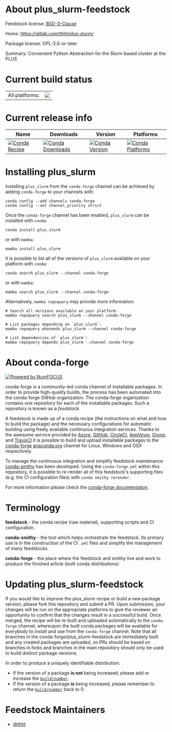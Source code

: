 About plus_slurm-feedstock
==========================

Feedstock license: [BSD-3-Clause](https://github.com/conda-forge/plus_slurm-feedstock/blob/main/LICENSE.txt)

Home: https://gitlab.com/thht/plus-slurm/

Package license: GPL-3.0-or-later

Summary: Convenient Python Abstraction for the Slurm based cluster at the PLUS

Current build status
====================


<table><tr><td>All platforms:</td>
    <td>
      <a href="https://dev.azure.com/conda-forge/feedstock-builds/_build/latest?definitionId=22967&branchName=main">
        <img src="https://dev.azure.com/conda-forge/feedstock-builds/_apis/build/status/plus_slurm-feedstock?branchName=main">
      </a>
    </td>
  </tr>
</table>

Current release info
====================

| Name | Downloads | Version | Platforms |
| --- | --- | --- | --- |
| [![Conda Recipe](https://img.shields.io/badge/recipe-plus_slurm-green.svg)](https://anaconda.org/conda-forge/plus_slurm) | [![Conda Downloads](https://img.shields.io/conda/dn/conda-forge/plus_slurm.svg)](https://anaconda.org/conda-forge/plus_slurm) | [![Conda Version](https://img.shields.io/conda/vn/conda-forge/plus_slurm.svg)](https://anaconda.org/conda-forge/plus_slurm) | [![Conda Platforms](https://img.shields.io/conda/pn/conda-forge/plus_slurm.svg)](https://anaconda.org/conda-forge/plus_slurm) |

Installing plus_slurm
=====================

Installing `plus_slurm` from the `conda-forge` channel can be achieved by adding `conda-forge` to your channels with:

```
conda config --add channels conda-forge
conda config --set channel_priority strict
```

Once the `conda-forge` channel has been enabled, `plus_slurm` can be installed with `conda`:

```
conda install plus_slurm
```

or with `mamba`:

```
mamba install plus_slurm
```

It is possible to list all of the versions of `plus_slurm` available on your platform with `conda`:

```
conda search plus_slurm --channel conda-forge
```

or with `mamba`:

```
mamba search plus_slurm --channel conda-forge
```

Alternatively, `mamba repoquery` may provide more information:

```
# Search all versions available on your platform:
mamba repoquery search plus_slurm --channel conda-forge

# List packages depending on `plus_slurm`:
mamba repoquery whoneeds plus_slurm --channel conda-forge

# List dependencies of `plus_slurm`:
mamba repoquery depends plus_slurm --channel conda-forge
```


About conda-forge
=================

[![Powered by
NumFOCUS](https://img.shields.io/badge/powered%20by-NumFOCUS-orange.svg?style=flat&colorA=E1523D&colorB=007D8A)](https://numfocus.org)

conda-forge is a community-led conda channel of installable packages.
In order to provide high-quality builds, the process has been automated into the
conda-forge GitHub organization. The conda-forge organization contains one repository
for each of the installable packages. Such a repository is known as a *feedstock*.

A feedstock is made up of a conda recipe (the instructions on what and how to build
the package) and the necessary configurations for automatic building using freely
available continuous integration services. Thanks to the awesome service provided by
[Azure](https://azure.microsoft.com/en-us/services/devops/), [GitHub](https://github.com/),
[CircleCI](https://circleci.com/), [AppVeyor](https://www.appveyor.com/),
[Drone](https://cloud.drone.io/welcome), and [TravisCI](https://travis-ci.com/)
it is possible to build and upload installable packages to the
[conda-forge](https://anaconda.org/conda-forge) [anaconda.org](https://anaconda.org/)
channel for Linux, Windows and OSX respectively.

To manage the continuous integration and simplify feedstock maintenance
[conda-smithy](https://github.com/conda-forge/conda-smithy) has been developed.
Using the ``conda-forge.yml`` within this repository, it is possible to re-render all of
this feedstock's supporting files (e.g. the CI configuration files) with ``conda smithy rerender``.

For more information please check the [conda-forge documentation](https://conda-forge.org/docs/).

Terminology
===========

**feedstock** - the conda recipe (raw material), supporting scripts and CI configuration.

**conda-smithy** - the tool which helps orchestrate the feedstock.
                   Its primary use is in the construction of the CI ``.yml`` files
                   and simplify the management of *many* feedstocks.

**conda-forge** - the place where the feedstock and smithy live and work to
                  produce the finished article (built conda distributions)


Updating plus_slurm-feedstock
=============================

If you would like to improve the plus_slurm recipe or build a new
package version, please fork this repository and submit a PR. Upon submission,
your changes will be run on the appropriate platforms to give the reviewer an
opportunity to confirm that the changes result in a successful build. Once
merged, the recipe will be re-built and uploaded automatically to the
`conda-forge` channel, whereupon the built conda packages will be available for
everybody to install and use from the `conda-forge` channel.
Note that all branches in the conda-forge/plus_slurm-feedstock are
immediately built and any created packages are uploaded, so PRs should be based
on branches in forks and branches in the main repository should only be used to
build distinct package versions.

In order to produce a uniquely identifiable distribution:
 * If the version of a package **is not** being increased, please add or increase
   the [``build/number``](https://docs.conda.io/projects/conda-build/en/latest/resources/define-metadata.html#build-number-and-string).
 * If the version of a package **is** being increased, please remember to return
   the [``build/number``](https://docs.conda.io/projects/conda-build/en/latest/resources/define-metadata.html#build-number-and-string)
   back to 0.

Feedstock Maintainers
=====================

* [@thht](https://github.com/thht/)


<!-- dummy commit to enable rerendering -->

